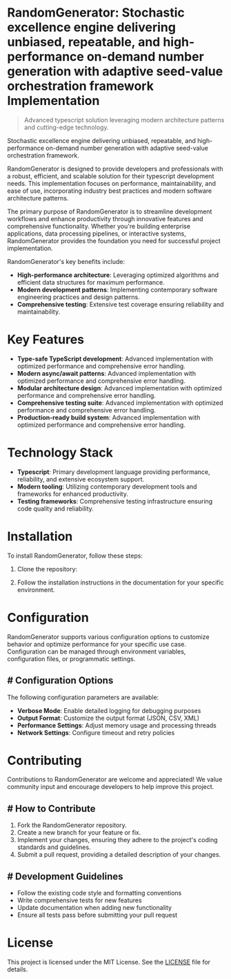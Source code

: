 <!-- fallback_RandomGenerator_20250809233537_75172 -->

# RandomGenerator: Stochastic excellence engine delivering unbiased, repeatable, and high-performance on-demand number generation with adaptive seed-value orchestration framework Implementation
> Advanced typescript solution leveraging modern architecture patterns and cutting-edge technology.

Stochastic excellence engine delivering unbiased, repeatable, and high-performance on-demand number generation with adaptive seed-value orchestration framework.

RandomGenerator is designed to provide developers and professionals with a robust, efficient, and scalable solution for their typescript development needs. This implementation focuses on performance, maintainability, and ease of use, incorporating industry best practices and modern software architecture patterns.

The primary purpose of RandomGenerator is to streamline development workflows and enhance productivity through innovative features and comprehensive functionality. Whether you're building enterprise applications, data processing pipelines, or interactive systems, RandomGenerator provides the foundation you need for successful project implementation.

RandomGenerator's key benefits include:

* **High-performance architecture**: Leveraging optimized algorithms and efficient data structures for maximum performance.
* **Modern development patterns**: Implementing contemporary software engineering practices and design patterns.
* **Comprehensive testing**: Extensive test coverage ensuring reliability and maintainability.

# Key Features

* **Type-safe TypeScript development**: Advanced implementation with optimized performance and comprehensive error handling.
* **Modern async/await patterns**: Advanced implementation with optimized performance and comprehensive error handling.
* **Modular architecture design**: Advanced implementation with optimized performance and comprehensive error handling.
* **Comprehensive testing suite**: Advanced implementation with optimized performance and comprehensive error handling.
* **Production-ready build system**: Advanced implementation with optimized performance and comprehensive error handling.

# Technology Stack

* **Typescript**: Primary development language providing performance, reliability, and extensive ecosystem support.
* **Modern tooling**: Utilizing contemporary development tools and frameworks for enhanced productivity.
* **Testing frameworks**: Comprehensive testing infrastructure ensuring code quality and reliability.

# Installation

To install RandomGenerator, follow these steps:

1. Clone the repository:


2. Follow the installation instructions in the documentation for your specific environment.

# Configuration

RandomGenerator supports various configuration options to customize behavior and optimize performance for your specific use case. Configuration can be managed through environment variables, configuration files, or programmatic settings.

## # Configuration Options

The following configuration parameters are available:

* **Verbose Mode**: Enable detailed logging for debugging purposes
* **Output Format**: Customize the output format (JSON, CSV, XML)
* **Performance Settings**: Adjust memory usage and processing threads
* **Network Settings**: Configure timeout and retry policies

# Contributing

Contributions to RandomGenerator are welcome and appreciated! We value community input and encourage developers to help improve this project.

## # How to Contribute

1. Fork the RandomGenerator repository.
2. Create a new branch for your feature or fix.
3. Implement your changes, ensuring they adhere to the project's coding standards and guidelines.
4. Submit a pull request, providing a detailed description of your changes.

## # Development Guidelines

* Follow the existing code style and formatting conventions
* Write comprehensive tests for new features
* Update documentation when adding new functionality
* Ensure all tests pass before submitting your pull request

# License

This project is licensed under the MIT License. See the [LICENSE](https://github.com/laurindoisaac/RandomGenerator/blob/main/LICENSE) file for details.
